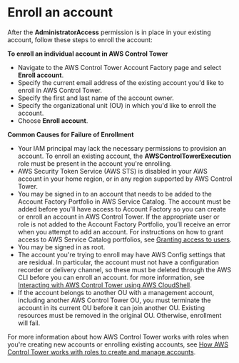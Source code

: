 # Enroll an account<a name="enrollment-steps"></a>

After the **AdministratorAccess** permission is in place in your existing account, follow these steps to enroll the account:

**To enroll an individual account in AWS Control Tower**
+ Navigate to the AWS Control Tower Account Factory page and select **Enroll account**\.
+ Specify the current email address of the existing account you'd like to enroll in AWS Control Tower\.
+ Specify the first and last name of the account owner\.
+ Specify the organizational unit \(OU\) in which you'd like to enroll the account\.
+ Choose **Enroll account**\.

**Common Causes for Failure of Enrollment**
+ Your IAM principal may lack the necessary permissions to provision an account\. To enroll an existing account, the **AWSControlTowerExecution** role must be present in the account you're enrolling\.
+ AWS Security Token Service \(AWS STS\) is disabled in your AWS account in your home region, or in any region supported by AWS Control Tower\.
+ You may be signed in to an account that needs to be added to the Account Factory Portfolio in AWS Service Catalog\. The account must be added before you'll have access to Account Factory so you can create or enroll an account in AWS Control Tower\. If the appropriate user or role is not added to the Account Factory Portfolio, you’ll receive an error when you attempt to add an account\. For instructions on how to grant access to AWS Service Catalog portfolios, see [Granting access to users](https://docs.aws.amazon.com/servicecatalog/latest/adminguide/catalogs_portfolios_users.html)\.
+ You may be signed in as root\.
+ The account you're trying to enroll may have AWS Config settings that are residual\. In particular, the account must not have a configuration recorder or delivery channel, so these must be deleted through the AWS CLI before you can enroll an account\. for more information, see [Interacting with AWS Control Tower using AWS CloudShell](using-aws-with-cloudshell.md#cshell-examples)\.
+ If the account belongs to another OU with a management account, including another AWS Control Tower OU, you must terminate the account in its current OU before it can join another OU\. Existing resources must be removed in the original OU\. Otherwise, enrollment will fail\.

For more information about how AWS Control Tower works with roles when you're creating new accounts or enrolling existing accounts, see [How AWS Control Tower works with roles to create and manage accounts](roles-how.md)\.